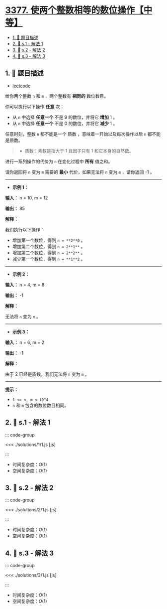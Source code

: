 # [3377. 使两个整数相等的数位操作【中等】](https://github.com/tnotesjs/TNotes.leetcode/tree/main/notes/3377.%20%E4%BD%BF%E4%B8%A4%E4%B8%AA%E6%95%B4%E6%95%B0%E7%9B%B8%E7%AD%89%E7%9A%84%E6%95%B0%E4%BD%8D%E6%93%8D%E4%BD%9C%E3%80%90%E4%B8%AD%E7%AD%89%E3%80%91)

<!-- region:toc -->

- [1. 📝 题目描述](#1--题目描述)
- [2. 🎯 s.1 - 解法 1](#2--s1---解法-1)
- [3. 🎯 s.2 - 解法 2](#3--s2---解法-2)
- [4. 🎯 s.3 - 解法 3](#4--s3---解法-3)

<!-- endregion:toc -->

## 1. 📝 题目描述

- [leetcode](https://leetcode.cn/problems/digit-operations-to-make-two-integers-equal/)

给你两个整数 `n` 和 `m` ，两个整数有 **相同的** 数位数目。

你可以执行以下操作 **任意** 次：

- 从 `n` 中选择 **任意一个** 不是 9 的数位，并将它 **增加** 1 。
- 从 `n` 中选择 **任意一个** 不是 0 的数位，并将它 **减少** 1 。

任意时刻，整数 `n` 都不能是一个 质数 ，意味着一开始以及每次操作以后 `n` 都不能是质数。

> - 质数：素数是指大于 1 且因子只有 1 和它本身的自然数。

进行一系列操作的代价为 `n` 在变化过程中 **所有** 值之和。

请你返回将 `n` 变为 `m` 需要的 **最小** 代价，如果无法将 `n` 变为 `m` ，请你返回 -1 。

---

- **示例 1：**

**输入：** n = 10, m = 12

**输出：** 85

**解释：**

我们执行以下操作：

- 增加第一个数位，得到 `n = **2**0` 。
- 增加第二个数位，得到 `n = 2**1**` 。
- 增加第二个数位，得到 `n = 2**2**` 。
- 减少第一个数位，得到 `n = **1**2` 。

---

- **示例 2：**

**输入：** n = 4, m = 8

**输出：** -1

**解释：**

无法将 `n` 变为 `m` 。

---

- **示例 3：**

**输入：** n = 6, m = 2

**输出：** -1

**解释：**

由于 2 已经是质数，我们无法将 `n` 变为 `m` 。

---

**提示：**

- `1 <= n, m < 10^4`
- `n` 和 `m` 包含的数位数目相同。

## 2. 🎯 s.1 - 解法 1

::: code-group

<<< ./solutions/1/1.js [js]

:::

- 时间复杂度：$O(1)$
- 空间复杂度：$O(1)$

## 3. 🎯 s.2 - 解法 2

::: code-group

<<< ./solutions/2/1.js [js]

:::

- 时间复杂度：$O(1)$
- 空间复杂度：$O(1)$

## 4. 🎯 s.3 - 解法 3

::: code-group

<<< ./solutions/3/1.js [js]

:::

- 时间复杂度：$O(1)$
- 空间复杂度：$O(1)$
